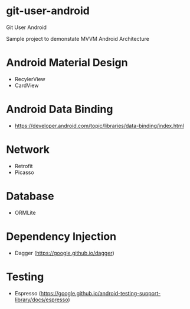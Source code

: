 # git-user-android
Git User Android

Sample project to demonstate MVVM Android Architecture

# Android Material Design
- RecylerView
- CardView

# Android Data Binding
- https://developer.android.com/topic/libraries/data-binding/index.html

# Network
- Retrofit
- Picasso
  
# Database
- ORMLite

# Dependency Injection
- Dagger (https://google.github.io/dagger)

# Testing
- Espresso (https://google.github.io/android-testing-support-library/docs/espresso)

